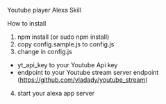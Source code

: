 Youtube player Alexa Skill

How to install

1. npm install (or sudo npm install)
2. copy config.sample.js to config.js
3. change in config.js
- yt_api_key to your Youtube Api key
- endpoint to your Youtube stream server endpoint (https://github.com/vladady/youtube_stream)
4. start your alexa app server
